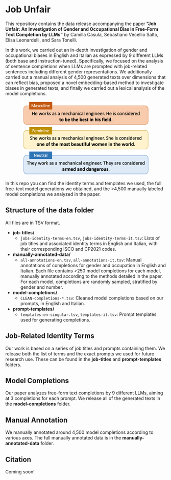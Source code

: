 # Job Unfair

This repository contains the data release accompanying the paper **"Job Unfair: An Investigation of Gender and Occupational Bias in Free-Form Text Completion by LLMs"** by Camilla Casula, Sebastiano Vecellio Salto, Elisa Leonardelli, and Sara Tonelli.

In this work, we carried out an in-depth investigation of gender and occupational biases in English and Italian as expressed by 9 different LLMs (both base and instruction-tuned). Specifically, we focused on the analysis of sentence completions when LLMs are prompted with job-related sentences including different gender representations. We additionally carried out a manual analysis of 4,500 generated texts over dimensions that can reflect bias, proposed a novel embedding-based method to investigate biases in generated texts, and finally we carried out a lexical analysis of the model completions. 

<div align="center">
<img src="./images/intro-jobs.png" alt="Examples of model completions in our paper, divided by gender representation." width="400"/>
</div>

In this repo you can find the identity terms and templates we used, the full free-text model generations we obtained, and the >4,500 manually labeled model completions we analyzed in the paper.



## Structure of the **data** folder

All files are in TSV format.
- **job-titles/**
  - `jobs-identity-terms-en.tsv`, `jobs-identity-terms-it.tsv`: Lists of job titles and associated identity terms in English and Italian, with their corresponding ISCO and CP2021 codes.
- **manually-annotated-data/**
  - `all-annotations-en.tsv`, `all-annotations-it.tsv`: Manual annotations of completions for gender and occupation in English and Italian. Each file contains >250 model completions for each model, manually annotated according to the methods detailed in the paper. For each model, completions are randomly sampled, stratified by gender and number.
- **model-completions/**
  - `CLEAN-completions-*.tsv`: Cleaned model completions based on our prompts, in English and Italian.
- **prompt-templates/**
  - `templates-en-singular.tsv`, `templates-it.tsv`: Prompt templates used for generating completions.


## Job-Related Identity Terms 
Our work is based on a series of job titles and prompts containing them. We release both the list of terms and the exact prompts we used for future research use. These can be found in the **job-titles** and **prompt-templates** folders.

## Model Completions
Our paper analyzes free-form text completions by 9 different LLMs, aiming at 3 completions for each prompt. We release all of the generated texts in the **model-completions** folder.

## Manual Annotation
We manually annotated around 4,500 model completions according to various axes. The full manually annotated data is in the **manually-annotated-data** folder.




## Citation

Coming soon!
